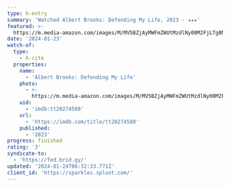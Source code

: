 ```yaml
---
type: h-entry
summary: 'Watched Albert Brooks: Defending My Life, 2023 - ★★★'
featured: >-
  https://m.media-amazon.com/images/M/MV5BZjAyMWFmZWUtMzdlNy00M2FjLTg0NmEtNTM3ZWY3MWMwNDVkXkEyXkFqcGdeQXVyMTkxNjUyNQ@@._V1_SX300.jpg
date: '2024-01-23'
watch-of:
  type:
    - h-cite
  properties:
    name:
      - 'Albert Brooks: Defending My Life'
    photo:
      - >-
        https://m.media-amazon.com/images/M/MV5BZjAyMWFmZWUtMzdlNy00M2FjLTg0NmEtNTM3ZWY3MWMwNDVkXkEyXkFqcGdeQXVyMTkxNjUyNQ@@._V1_SX300.jpg
    uid:
      - 'imdb:tt20274588'
    url:
      - 'https://imdb.com/title/tt20274588'
    published:
      - '2023'
progress: finished
rating: '3'
syndicate-to:
  - 'https://fed.brid.gy/'
updated: '2024-01-24T06:32:33.771Z'
client_id: 'https://sparkles.sploot.com/'
---
```


